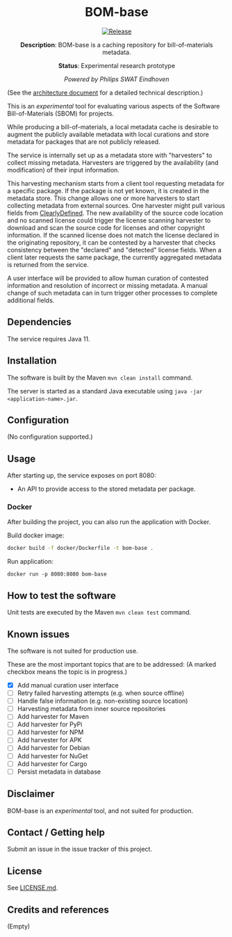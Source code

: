 <div align="center">

# BOM-base 

[![Release](https://img.shields.io/github/release/philips-software/bom-base.svg)](https://github.com/philips-software/bom-base/releases)

**Description**: BOM-base is a caching repository for bill-of-materials metadata.

**Status**: Experimental research prototype

_Powered by Philips SWAT Eindhoven_

</div>

(See the [architecture document](docs/architecture.md) for a detailed technical
description.)

This is an _experimental_ tool for evaluating various aspects of the Software
Bill-of-Materials (SBOM) for projects.

While producing a bill-of-materials, a local metadata cache is desirable to 
augment the publicly available metadata with local curations and store 
metadata for packages that are not publicly released.

The service is internally set up as a metadata store with "harvesters" to
collect missing metadata. Harvesters are triggered by the availability
(and modification) of their input information. 

This harvesting mechanism starts from a client tool requesting metadata for a
specific package. If the package is not yet known, it is created in the metadata
store. This change allows one or more harvesters to start collecting metadata
from external sources. One harvester might pull various fields
from [ClearlyDefined](https://clearlydefined.io). The new availability of the
source code location and no scanned license could trigger the license scanning
harvester to download and scan the source code for licenses and other copyright
information. If the scanned license does not match the license declared in the
originating repository, it can be contested by a harvester that checks
consistency between the "declared" and "detected" license fields. When a client
later requests the same package, the currently aggregated metadata is returned
from the service.

A user interface will be provided to allow human curation of contested
information and resolution of incorrect or missing metadata. A manual change of
such metadata can in turn trigger other processes to complete additional fields.

## Dependencies

The service requires Java 11.

## Installation

The software is built by the Maven `mvn clean install` command.

The server is started as a standard Java executable using `java -jar <application-name>.jar`.

## Configuration

(No configuration supported.)

## Usage

After starting up, the service exposes on port 8080:

* An API to provide access to the stored metadata per package.

### Docker

After building the project, you can also run the application with Docker.

Build docker image:
```bash
docker build -f docker/Dockerfile -t bom-base .
```

Run application:
```
docker run -p 8080:8080 bom-base
```

## How to test the software

Unit tests are executed by the Maven `mvn clean test` command.

## Known issues
The software is not suited for production use.

These are the most important topics that are to be addressed:
(A marked checkbox means the topic is in progress.)

- [x] Add manual curation user interface
- [ ] Retry failed harvesting attempts (e.g. when source offline)
- [ ] Handle false information (e.g. non-existing source location)
- [ ] Harvesting metadata from inner source repositories
- [ ] Add harvester for Maven
- [ ] Add harvester for PyPi 
- [ ] Add harvester for NPM
- [ ] Add harvester for APK
- [ ] Add harvester for Debian 
- [ ] Add harvester for NuGet
- [ ] Add harvester for Cargo
- [ ] Persist metadata in database

## Disclaimer
BOM-base is an _experimental_ tool, and not suited for production.

## Contact / Getting help

Submit an issue in the issue tracker of this project.

## License

See [LICENSE.md](LICENSE.md).

## Credits and references

(Empty)


